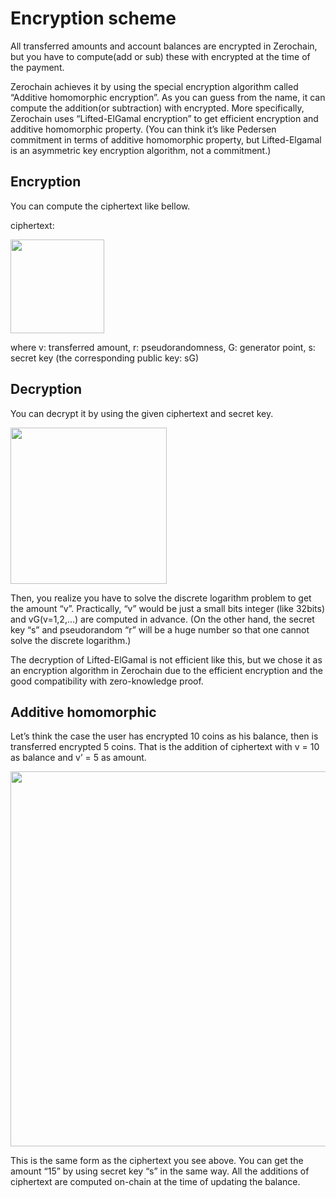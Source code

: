 # Encryption scheme

All transferred amounts and account balances are encrypted in Zerochain, but you have to compute(add or sub) these with encrypted at the time of the payment.

Zerochain achieves it by using the special encryption algorithm called “Additive homomorphic encryption”. As you can guess from the name, it can compute the addition(or subtraction) with encrypted. More specifically, Zerochain uses “Lifted-ElGamal encryption” to get efficient encryption and additive homomorphic property. (You can think it’s like Pedersen commitment in terms of additive homomorphic property, but Lifted-Elgamal is an asymmetric key encryption algorithm, not a commitment.)

## Encryption

You can compute the ciphertext like bellow.

ciphertext:

<div align="left">
<img src="https://user-images.githubusercontent.com/20852667/59552793-3e1e9900-8fc6-11e9-9227-2eaba1eaf862.png" width="150px">
</div>


where v: transferred amount, r: pseudorandomness, G: generator point, s: secret key (the corresponding public key: sG)

## Decryption

You can decrypt it by using the given ciphertext and secret key.

<div align="left">
<img src="https://user-images.githubusercontent.com/20852667/59552795-437be380-8fc6-11e9-9e3c-0f26d1556443.png" width="250px">
</div>

Then, you realize you have to solve the discrete logarithm problem to get the amount “v”. Practically, “v” would be just a small bits integer (like 32bits) and vG(v=1,2,…) are computed in advance. (On the other hand, the secret key “s” and pseudorandom “r” will be a huge number so that one cannot solve the discrete logarithm.)

The decryption of Lifted-ElGamal is not efficient like this, but we chose it as an encryption algorithm in Zerochain due to the efficient encryption and the good compatibility with zero-knowledge proof.

## Additive homomorphic

Let’s think the case the user has encrypted 10 coins as his balance, then is transferred encrypted 5 coins. That is the addition of ciphertext with v = 10 as balance and v’ = 5 as amount.

<div align="left">
<img src="https://user-images.githubusercontent.com/20852667/59552799-4971c480-8fc6-11e9-9f44-0647b47102cb.png" width="600px">
</div>

This is the same form as the ciphertext you see above. You can get the amount “15” by using secret key “s” in the same way. All the additions of ciphertext are computed on-chain at the time of updating the balance.
